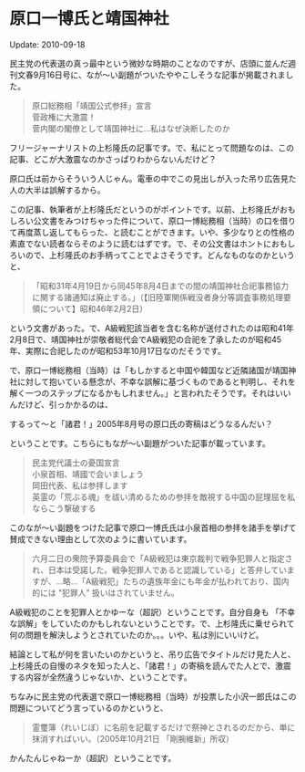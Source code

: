 # 原口一博氏と靖国神社

Update: 2010-09-18

民主党の代表選の真っ最中という微妙な時期のことなのですが、店頭に並んだ週刊文春9月16日号に、なが〜い副題がついたややこしそうな記事が掲載されました。

> 原口総務相「靖国公式参拝」宣言<br/>
> 菅政権に大激震！<br/>
> 菅内閣の閣僚として靖国神社に...私はなぜ決断したのか

フリージャーナリストの上杉隆氏の記事です。で、私にとって問題なのは、この記事、どこが大激震なのかさっぱりわからないんだけど？

原口氏は前からそういう人じゃん。電車の中でこの見出しが入った吊り広告見た人の大半は誤解するから。

この記事、執筆者が上杉隆氏だというのがポイントです。以前、上杉隆氏がおもしろい公文書をみつけちゃった件について、原口一博総務相（当時）の口を借りて再度蒸し返してもらった、と読むことができます。いや、多少なりとの性格の素直でない読者ならそのように読むはずです。で、その公文書はホントにおもしろいので、上杉隆氏のお手柄ってことでよさそうです。どんなものなのかというと、

> 「昭和31年4月19日から同45年8月4日までの間の靖国神社合祀事務協力に関する諸通知は廃止する。」（【旧陸軍関係戦没者身分等調査事務処理要領について】昭和46年2月2日）

という文書があった。で、A級戦犯該当者を含む名称が送付されたのは昭和41年2月8日で、靖国神社が崇敬者総代会でA級戦犯の合祀を了承したのが昭和45年、実際に合祀したのが昭和53年10月17日なのだそうです。

で、原口一博総務相（当時）は「もしかすると中国や韓国など近隣諸国が靖国神社に対して抱いている懸念が、不幸な誤解に基づくものであると判明し、それを解く一つのステップになるかもしれません。」と言われたそうです。それはいいんだけど、引っかかるのは、

するって〜と「諸君！」2005年8月号の原口氏の寄稿はどうなるんだい？

ということです。こちらにもなが〜い副題がついた記事が載っています。

> 民主党代議士の憂国宣言<br/>
> 小泉首相、靖國で会いましょう<br/>
> 岡田代表、私は参拝します<br/>
> 英霊の「荒ぶる魂」を祓い清めるための参拝を敵視する中国の屁理屈を私ならこう撃破する

このなが〜い副題をつけた記事で原口一博氏氏は小泉首相の参拝を諸手を挙げて賛成できない理由として次のように書いています。

> 六月二日の衆院予算委員会で「A級戦犯は東京裁判で戦争犯罪人と指定され、日本は受諾した。戦争犯罪人であると認識している」と答弁していますが、...略...「A級戦犯」たちの遺族年金にも年金が払われており、国内的には "犯罪人" 扱いはされていません。

A級戦犯のことを犯罪人とかゆーな（超訳）ということです。自分自身も 「不幸な誤解」をしていたのかもしれないということです。で、上杉隆氏に乗せられて何の問題を解決しようとされていたのか。。。いや、私は別にいいけど。

結論として私が何を言いたいのかというと、吊り広告でタイトルだけ見た人と、上杉隆氏の自慢のネタを知った人と、「諸君！」の寄稿を読んでた人とで、激震する内容が全然違うじゃないか、ということです。

ちなみに民主党の代表選で原口一博総務相（当時）が投票した小沢一郎氏はこの問題についてどう言っているのかというと、

> 霊璽簿（れいじぼ）に名前を記載するだけで祭神とされるのだから、単に抹消すればいい。（2005年10月21日 「剛腕維新」所収）

かんたんじゃねーか（超訳）ということです。

